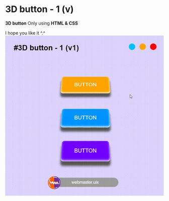 # 3D button - 1 (v)
**3D button** Only using **HTML & CSS**

I hope you like it ^.^
![alt text](https://github.com/whq611/UIX_design/blob/main/10%20-%203D%20button%20-%201/preview.gif "3D button")

